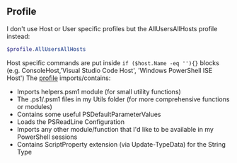 ## Profile

I don't use Host or User specific profiles but the AllUsersAllHosts profile instead:

```powershell
$profile.AllUsersAllHosts
```

Host specific commands are put inside
`if ($host.Name -eq ''){}`
blocks (e.g. ConsoleHost,'Visual Studio Code Host', 'Windows PowerShell ISE Host')
The [profile](https://github.com/DBremen/MyPowerShellSetup/blog/master/profile.ps1) imports/contains:
- Imports helpers.psm1 module (for small utility functions)
- The .ps1/.psm1 files in my Utils folder (for more comprehensive functions or modules)
- Contains some useful PSDefaultParameterValues
- Loads the PSReadLine Configuration
- Imports any other module/function that I'd like to be available in my PowerShell sessions
- Contains ScriptProperty extension (via Update-TypeData) for the String Type
